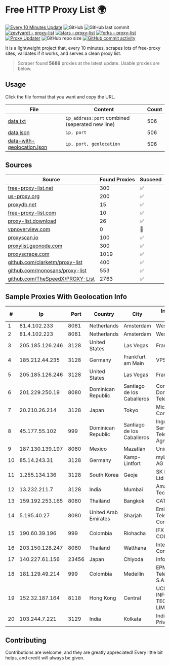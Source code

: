
# Free HTTP Proxy List 🌍

[![Every 10 Minutes Update](https://github.com/mertguvencli/http-proxy-list/actions/workflows/main.yml/badge.svg?branch=main)](https://github.com/mertguvencli/http-proxy-list/actions/workflows/main.yml)
![GitHub](https://img.shields.io/github/license/mertguvencli/http-proxy-list)
![GitHub last commit](https://img.shields.io/github/last-commit/mertguvencli/http-proxy-list)
[![zevtyardt - proxy-list](https://img.shields.io/static/v1?label=zevtyardt&message=proxy-list&color=blue&logo=github)](https://github.com/zevtyardt/proxy-list "Go to GitHub repo")
[![stars - proxy-list](https://img.shields.io/github/stars/zevtyardt/proxy-list?style=social)](https://github.com/zevtyardt/proxy-list)
[![forks - proxy-list](https://img.shields.io/github/forks/zevtyardt/proxy-list?style=social)](https://github.com/zevtyardt/proxy-list)
[![Proxy Updater](https://github.com/zevtyardt/proxy-list/workflows/Proxy%20Updater/badge.svg)](https://github.com/zevtyardt/proxy-list/actions?query=workflow:"Proxy+Updater")
![GitHub repo size](https://img.shields.io/github/repo-size/zevtyardt/proxy-list)
[![GitHub commit activity](https://img.shields.io/github/commit-activity/m/zevtyardt/proxy-list?logo=commits)](https://github.com/zevtyardt/proxy-list/commits/main)

It is a lightweight project that, every 10 minutes, scrapes lots of free-proxy sites, validates if it works, and serves a clean proxy list.

> Scraper found **5686** proxies at the latest update. Usable proxies are below.

## Usage

Click the file format that you want and copy the URL.

|File|Content|Count|
|----|-------|-----|
|[data.txt](https://raw.githubusercontent.com/mertguvencli/http-proxy-list/main/proxy-list/data.txt)|`ip_address:port` combined (seperated new line)|506|
|[data.json](https://raw.githubusercontent.com/mertguvencli/http-proxy-list/main/proxy-list/data.json)|`ip, port`|506|
|[data-with-geolocation.json](https://raw.githubusercontent.com/mertguvencli/http-proxy-list/main/proxy-list/data-with-geolocation.json)|`ip, port, geolocation`|506|

## Sources

|Source|Found Proxies|Succeed|
|------|-------------|-------|
|[free-proxy-list.net](https://free-proxy-list.net)|300|✅|
|[us-proxy.org](https://www.us-proxy.org)|200|✅|
|[proxydb.net](http://proxydb.net)|15|✅|
|[free-proxy-list.com](https://free-proxy-list.com/?page=&port=&type%5B%5D=http&type%5B%5D=https&up_time=0&search=Search)|10|✅|
|[proxy-list.download](https://www.proxy-list.download/HTTP)|26|✅|
|[vpnoverview.com](https://vpnoverview.com/privacy/anonymous-browsing/free-proxy-servers)|0|🚫|
|[proxyscan.io](https://www.proxyscan.io)|100|✅|
|[proxylist.geonode.com](https://proxylist.geonode.com/api/proxy-list?limit=300&page=1&sort_by=lastChecked&sort_type=desc&protocols=http,https)|300|✅|
|[proxyscrape.com](https://api.proxyscrape.com/v2/?request=displayproxies&protocol=http&timeout=10000&country=all&ssl=all&anonymity=all)|1019|✅|
|[github.com/clarketm/proxy-list](https://raw.githubusercontent.com/clarketm/proxy-list/master/proxy-list-raw.txt)|400|✅|
|[github.com/monosans/proxy-list](https://raw.githubusercontent.com/monosans/proxy-list/main/proxies/http.txt)|553|✅|
|[github.com/TheSpeedX/PROXY-List](https://raw.githubusercontent.com/TheSpeedX/PROXY-List/master/http.txt)|2763|✅|


## Sample Proxies With Geolocation Info

|#|Ip|Port|Country|City|Internet Service Provider|
|-|--|----|-------|----|-------------------------|
|1|81.4.102.233|8081|Netherlands|Amsterdam|WeservIT|
|2|81.4.102.223|8081|Netherlands|Amsterdam|WeservIT|
|3|205.185.126.246|3128|United States|Las Vegas|FranTech Solutions|
|4|185.212.44.235|3128|Germany|Frankfurt am Main|VPS2day.com|
|5|205.185.126.246|3128|United States|Las Vegas|FranTech Solutions|
|6|201.229.250.19|8080|Dominican Republic|Santiago de los Caballeros|Compañía Dominicana de Teléfonos S. A.|
|7|20.210.26.214|3128|Japan|Tokyo|Microsoft Corporation|
|8|45.177.55.102|999|Dominican Republic|Santiago de los Caballeros|Ingenieria EN Servicios De Telecomunicaciones Agml SRL|
|9|187.130.139.197|8080|Mexico|Mazatlán|Uninet S.A. de C.V.|
|10|85.14.243.31|3128|Germany|Kamp-Lintfort|myLoc managed IT AG|
|11|1.255.134.136|3128|South Korea|Geoje|SK Broadband Co Ltd|
|12|13.232.211.7|3128|India|Mumbai|Amazon Technologies Inc.|
|13|159.192.253.165|8080|Thailand|Bangkok|CAT-BB|
|14|5.195.40.27|8080|United Arab Emirates|Sharjah|Emirates Telecommunications Corporation|
|15|190.60.39.196|999|Colombia|Riohacha|IFX NETWORKS COLOMBIA|
|16|203.150.128.247|8080|Thailand|Watthana|Internet Thailand Company Ltd|
|17|140.227.61.156|23456|Japan|Chiyoda|InfoSphere|
|18|181.129.49.214|999|Colombia|Medellín|EPM Telecomunicaciones S.A. E.S.P.|
|19|152.32.187.164|8118|Hong Kong|Central|UCLOUD INFORMATION TECHNOLOGY (HK) LIMITED|
|20|103.244.7.221|3129|India|Kolkata|Indinet Service Private Limited|



## Contributing

Contributions are welcome, and they are greatly appreciated! Every
little bit helps, and credit will always be given.

